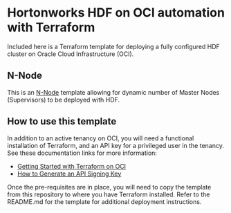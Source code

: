 # Hortonworks HDF on OCI automation with Terraform
Included here is a Terraform template for deploying a fully configured HDF cluster on Oracle Cloud Infrastructure (OCI).

## N-Node 
This is an [N-Node](N-Node) template allowing for dynamic number of Master Nodes (Supervisors) to be deployed with HDF.

## How to use this template
In addition to an active tenancy on OCI, you will need a functional installation of Terraform, and an API key for a privileged user in the tenancy.  See these documentation links for more information:

* [Getting Started with Terraform on OCI](https://docs.cloud.oracle.com/iaas/Content/API/SDKDocs/terraformgetstarted.htm)
* [How to Generate an API Signing Key](https://docs.cloud.oracle.com/iaas/Content/API/Concepts/apisigningkey.htm#How)

Once the pre-requisites are in place, you will need to copy the template from this repository to where you have Terraform installed.  Refer to the README.md for the template for additional deployment instructions.
